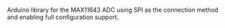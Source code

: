 Arduino library for the MAX11643 ADC using SPI as the connection method and enabling full configuration support.